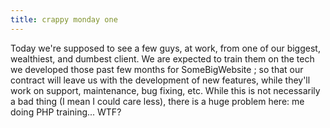 ```yaml
---
title: crappy monday one
---
```


Today we're supposed to see a few guys, at work, from one of our biggest,
wealthiest, and dumbest client. We are expected to train them on the tech we
developed those past few months for SomeBigWebsite ; so that our contract will
leave us with the development of new features, while they'll work on support,
maintenance, bug fixing, etc. While this is not necessarily a bad thing (I
mean I could care less), there is a huge problem here: me doing PHP
training... WTF?

